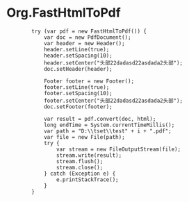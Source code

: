 # Org.FastHtmlToPdf


			try (var pdf = new FastHtmlToPdf()) {
				var doc = new PdfDocument();
				var header = new Header();
				header.setLine(true);
				header.setSpacing(10);
				header.setCenter("头部22dadasd22asdada2头部");
				doc.setHeader(header);

				Footer footer = new Footer();
				footer.setLine(true);
				footer.setSpacing(10);
				footer.setCenter("头部22dadasd22asdada2头部");
				doc.setFooter(footer);

				var result = pdf.convert(doc, html);
				long endTime = System.currentTimeMillis();
				var path = "D:\\tset\\test" + i + ".pdf";
				var file = new File(path);
				try {
					var stream = new FileOutputStream(file);
					stream.write(result);
					stream.flush();
					stream.close();
				} catch (Exception e) {
					e.printStackTrace();
				}
			}

